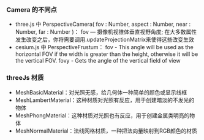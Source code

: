 ### Camera 的不同点
* three.js 中 PerspectiveCamera( fov : Number, aspect : Number, near : Number, far : Number )：
  fov — 摄像机视锥体垂直视野角度;
  在大多数属性发生改变之后，你将需要调用.updateProjectionMatrix来使得这些改变生效
* cesium.js 中 PerspectiveFrustum：
  fov - This angle will be used as the horizontal FOV if the width is greater than the height, otherwise it will be the vertical FOV.
  fovy - Gets the angle of the vertical field of view

### threeJs 材质
* MeshBasicMaterial：对光照无感，给几何体一种简单的颜色或显示线框
* MeshLambertMaterial：这种材质对光照有反应，用于创建暗淡的不发光的物体
* MeshPhongMaterial：这种材质对光照也有反应，用于创建金属类明亮的物体
* MeshNormalMaterial：法线网格材质，一种把法向量映射到RGB颜色的材质